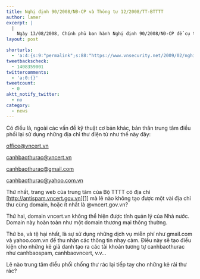 ```yaml
---
title: Nghị định 90/2008/NĐ-CP và Thông tư 12/2008/TT-BTTTT
author: lamer
excerpt: |
  |
    Ngày 13/08/2008, Chính phủ ban hành Nghị định 90/2008/NĐ-CP để cụ thể hóa các nội dung về chống thư rác trong Luật Công nghệ thông tin. Ngày 30/12/2008, Bộ Thông tin và Truyền thông ban hành Thông tư số 12/2008/TT-BTTTT hướng dẫn một số nội dung trong Nghị định 90/2008/NĐ-CP. Từ hôm nay 09/02/2009, Thông tư này sẽ chính thức có hiệu lực.
layout: post

shorturls:
  - 'a:4:{s:9:"permalink";s:88:"https://www.vnsecurity.net/2009/02/nghi-dinh-90-2008-nd-cp-va-thong-tu-12-2008-tt-btttt/";s:7:"tinyurl";s:26:"http://tinyurl.com/ycdao87";s:4:"isgd";s:18:"http://is.gd/aOtcJ";s:5:"bitly";s:20:"http://bit.ly/8RB88O";}'
tweetbackscheck:
  - 1408359001
twittercomments:
  - 'a:0:{}'
tweetcount:
  - 0
aktt_notify_twitter:
  - no
category:
  - news
---
```

Có điều là, ngoài các vấn đề kỹ thuật cơ bản khác, bản thân trung tâm điều phối lại sử dụng những địa chỉ thư điện tử như thế này đây:

<office@vncert.vn>

<canhbaothurac@vncert.vn>

<canhbaothurac@gmail.com>

<canhbaothurac@yahoo.com.vn>

Thứ nhất, trang web của trung tâm của Bộ TTTT có địa chỉ [http://antispam.vncert.gov.vn][1] mà lẽ nào không tạo được một vài địa chỉ thư cùng domain, hoặc ít nhất là @vncert.gov.vn?

Thứ hai, domain vncert.vn không thể hiện được tính quản lý của Nhà nước. Domain này hoàn toàn như một domain thương mại thông thường.

Thứ ba, và tệ hại nhất, là sự sử dụng những dịch vụ miễn phí như gmail.com và yahoo.com.vn để thu nhận các thông tin nhạy cảm. Điều này sẽ tạo điều kiện cho những kẻ giả danh tạo ra các tài khoản tương tự canhbaothurac như canhbaospam, canhbaovncert, v.v&#8230;

Lẽ nào trung tâm điều phối chống thư rác lại tiếp tay cho những kẻ rải thư rác?

 [1]: http://antispam.vncert.gov.vn/